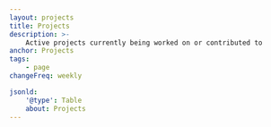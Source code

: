 ```yaml
---
layout: projects
title: Projects
description: >-
    Active projects currently being worked on or contributed to
anchor: Projects
tags:
    - page
changeFreq: weekly

jsonld:
    '@type': Table
    about: Projects
---
```

